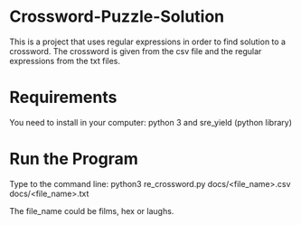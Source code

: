 # Crossword-Puzzle-Solution

This is a project that uses regular expressions in order to find solution to a crossword. The crossword is given from the csv file and the regular expressions from the txt files.

# Requirements

You need to install in your computer: python 3 and sre_yield (python library)

# Run the Program

Type to the command line:
python3 re_crossword.py docs/<file_name>.csv docs/<file_name>.txt

The file_name could be films, hex or laughs.
